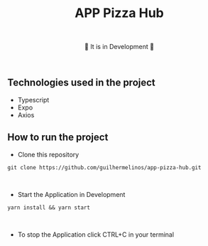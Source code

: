 # <div align="center"> APP Pizza Hub </div>

</br>

<div align="center">
<p>🚧 It is in Development 🚧</p>
</div>

</br>

## Technologies used in the project

- Typescript
- Expo
- Axios

## How to run the project

- Clone this repository

```shell
git clone https://github.com/guilhermelinos/app-pizza-hub.git
```

</br>

- Start the Application in Development

```shell
yarn install && yarn start
```

</br>

- To stop the Application click CTRL+C in your terminal
